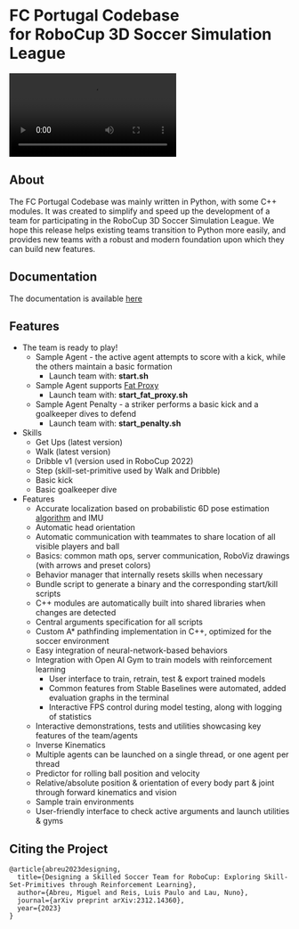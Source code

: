 # FC Portugal Codebase <br> for RoboCup 3D Soccer Simulation League

![](https://github.com/fangsenmiao/xbci-2025/blob/main/classifier/images/introvideo.mp4)

## About

The FC Portugal Codebase was mainly written in Python, with some C++ modules. It was created to simplify and speed up the development of a team for participating in the RoboCup 3D Soccer Simulation League. We hope this release helps existing teams transition to Python more easily, and provides new teams with a robust and modern foundation upon which they can build new features.


## Documentation

The documentation is available [here](https://docs.google.com/document/d/1aJhwK2iJtU-ri_2JOB8iYvxzbPskJ8kbk_4rb3IK3yc/edit)

## Features

- The team is ready to play!
    - Sample Agent - the active agent attempts to score with a kick, while the others maintain a basic formation
        - Launch team with: **start.sh**
    - Sample Agent supports [Fat Proxy](https://github.com/magmaOffenburg/magmaFatProxy) 
        - Launch team with: **start_fat_proxy.sh**
    - Sample Agent Penalty - a striker performs a basic kick and a goalkeeper dives to defend
        - Launch team with: **start_penalty.sh**
- Skills
    - Get Ups (latest version)
    - Walk (latest version)
    - Dribble v1 (version used in RoboCup 2022)
    - Step (skill-set-primitive used by Walk and Dribble)
    - Basic kick
    - Basic goalkeeper dive
- Features
    - Accurate localization based on probabilistic 6D pose estimation [algorithm](https://doi.org/10.1007/s10846-021-01385-3) and IMU
    - Automatic head orientation
    - Automatic communication with teammates to share location of all visible players and ball
    - Basics: common math ops, server communication, RoboViz drawings (with arrows and preset colors)
    - Behavior manager that internally resets skills when necessary
    - Bundle script to generate a binary and the corresponding start/kill scripts
    - C++ modules are automatically built into shared libraries when changes are detected
    - Central arguments specification for all scripts
    - Custom A* pathfinding implementation in C++, optimized for the soccer environment
    - Easy integration of neural-network-based behaviors
    - Integration with Open AI Gym to train models with reinforcement learning
        - User interface to train, retrain, test & export trained models
        - Common features from Stable Baselines were automated, added evaluation graphs in the terminal
        - Interactive FPS control during model testing, along with logging of statistics
    - Interactive demonstrations, tests and utilities showcasing key features of the team/agents
    - Inverse Kinematics
    - Multiple agents can be launched on a single thread, or one agent per thread
    - Predictor for rolling ball position and velocity
    - Relative/absolute position & orientation of every body part & joint through forward kinematics and vision
    - Sample train environments
    - User-friendly interface to check active arguments and launch utilities & gyms

## Citing the Project

```
@article{abreu2023designing,
  title={Designing a Skilled Soccer Team for RoboCup: Exploring Skill-Set-Primitives through Reinforcement Learning},
  author={Abreu, Miguel and Reis, Luis Paulo and Lau, Nuno},
  journal={arXiv preprint arXiv:2312.14360},
  year={2023}
}
```